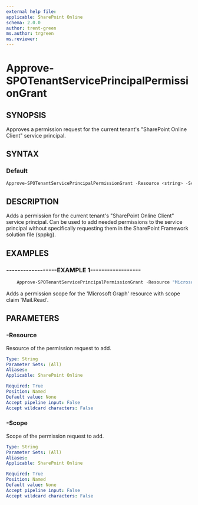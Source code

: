 ```yaml
---
external help file:
applicable: SharePoint Online
schema: 2.0.0
author: trent-green
ms.author: trgreen
ms.reviewer:
---
```


# Approve-SPOTenantServicePrincipalPermissionGrant

## SYNOPSIS

Approves a permission request for the current tenant's "SharePoint Online Client" service principal.


## SYNTAX

### Default

```powershell
Approve-SPOTenantServicePrincipalPermissionGrant -Resource <string> -Scope <string>
```

## DESCRIPTION

Adds a permission for the current tenant's "SharePoint Online Client" service principal. Can be used to add needed permissions to the service principal without specifically requesting them in the SharePoint Framework solution file (sppkg).

## EXAMPLES

### ------------------EXAMPLE 1------------------

```powershell
    Approve-SPOTenantServicePrincipalPermissionGrant -Resource "Microsoft Graph" -Scope "Mail.Read"
```

Adds a permission scope for the 'Microsoft Graph' resource with scope claim 'Mail.Read'.  

## PARAMETERS

### -Resource

Resource of the permission request to add.

```yaml
Type: String
Parameter Sets: (All)
Aliases: 
Applicable: SharePoint Online

Required: True
Position: Named
Default value: None
Accept pipeline input: False
Accept wildcard characters: False
```

### -Scope

Scope of the permission request to add.

```yaml
Type: String
Parameter Sets: (All)
Aliases: 
Applicable: SharePoint Online

Required: True
Position: Named
Default value: None
Accept pipeline input: False
Accept wildcard characters: False
```
